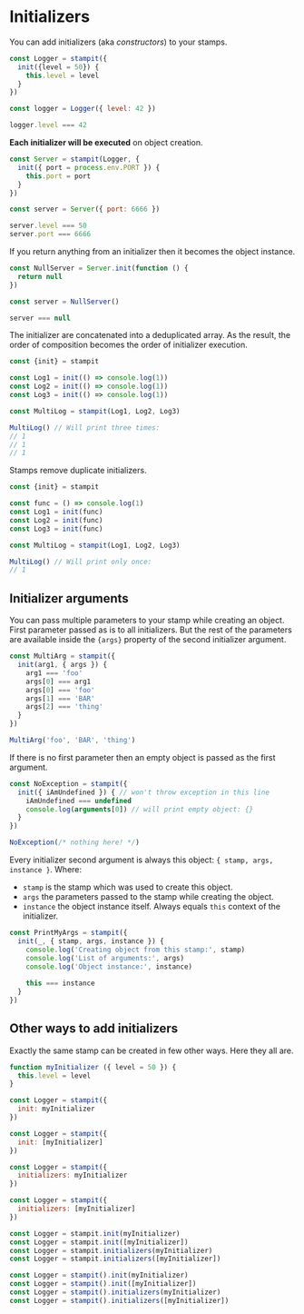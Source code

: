 # Initializers

You can add initializers \(aka _constructors_\) to your stamps.

```js
const Logger = stampit({
  init({level = 50}) {
    this.level = level
  }
})

const logger = Logger({ level: 42 })

logger.level === 42
```

**Each initializer will be executed** on object creation.

```js
const Server = stampit(Logger, {
  init({ port = process.env.PORT }) {
    this.port = port
  }
})

const server = Server({ port: 6666 })

server.level === 50
server.port === 6666
```

If you return anything from an initializer then it becomes the object instance.

```js
const NullServer = Server.init(function () {
  return null
})

const server = NullServer()

server === null
```

The initializer are concatenated into a deduplicated array. As the result, the order of composition becomes the order of initializer execution.

```js
const {init} = stampit

const Log1 = init(() => console.log(1))
const Log2 = init(() => console.log(1))
const Log3 = init(() => console.log(1))

const MultiLog = stampit(Log1, Log2, Log3)

MultiLog() // Will print three times:
// 1
// 1
// 1
```

Stamps remove duplicate initializers.

```js
const {init} = stampit

const func = () => console.log(1)
const Log1 = init(func)
const Log2 = init(func)
const Log3 = init(func)

const MultiLog = stampit(Log1, Log2, Log3)

MultiLog() // Will print only once:
// 1
```

## Initializer arguments

You can pass multiple parameters to your stamp while creating an object. First parameter passed as is to all initializers. But the rest of the parameters are available inside the `{args}` property of the second initializer argument.

```js
const MultiArg = stampit({
  init(arg1, { args }) {
    arg1 === 'foo'
    args[0] === arg1
    args[0] === 'foo'
    args[1] === 'BAR'
    args[2] === 'thing'
  }
})

MultiArg('foo', 'BAR', 'thing')
```

If there is no first parameter then an empty object is passed as the first argument.

```js
const NoException = stampit({
  init({ iAmUndefined }) { // won't throw exception in this line
    iAmUndefined === undefined
    console.log(arguments[0]) // will print empty object: {}
  }
})

NoException(/* nothing here! */)
```

Every initializer second argument is always this object: `{ stamp, args, instance }`. Where:

* `stamp` is the stamp which was used to create this object.
* `args` the parameters passed to the stamp while creating the object.
* `instance` the object instance itself. Always equals `this` context of the initializer.

```js
const PrintMyArgs = stampit({
  init(_, { stamp, args, instance }) {
    console.log('Creating object from this stamp:', stamp)
    console.log('List of arguments:', args)
    console.log('Object instance:', instance)
    
    this === instance
  }
})
```

## Other ways to add initializers

Exactly the same stamp can be created in few other ways. Here they all are.

```js
function myInitializer ({ level = 50 }) {
  this.level = level
}

const Logger = stampit({
  init: myInitializer
})

const Logger = stampit({
  init: [myInitializer]
})

const Logger = stampit({
  initializers: myInitializer
})

const Logger = stampit({
  initializers: [myInitializer]
})

const Logger = stampit.init(myInitializer)
const Logger = stampit.init([myInitializer])
const Logger = stampit.initializers(myInitializer)
const Logger = stampit.initializers([myInitializer])

const Logger = stampit().init(myInitializer)
const Logger = stampit().init([myInitializer])
const Logger = stampit().initializers(myInitializer)
const Logger = stampit().initializers([myInitializer])
```



